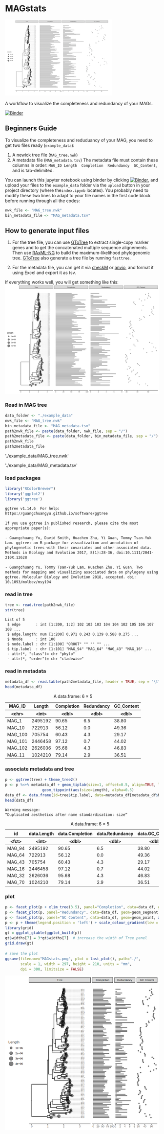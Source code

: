 # MAGstats

![Final visualization](img/magstats.png)

A workflow to visualize the completeness and redundancy of your MAGs.

[![Binder](http://mybinder.org/badge_logo.svg)](https://beta.mybinder.org/v2/gh/housw/MAGstats-binder/master?filepath=index.ipynb)

Beginners Guide
---

To visualize the completeness and reduduancy of your MAG, you need to get two files ready (`example_data`):

1. A newick tree file (`MAG_tree.nwk`)
2. A metadata file (`MAG_metadata.tsv`)
The metadata file must contain these columns in order:
`MAG_ID	Length	Completion	Redundancy	GC_Content`, and is tab-delimited.

You can launch this jupyter notebook using binder by clicking [![Binder](http://mybinder.org/badge_logo.svg)](https://beta.mybinder.org/v2/gh/housw/MAGstats-binder/master?filepath=index.ipynb), and upload your files to the `example_data` folder via the `upload` button in your project directory (where the`index.ipynb` locates). You probably need to modify these two lines to adapt to your file names in the first code block before running through all the codes: 
```r
nwk_file <- "MAG_tree.nwk"
bin_metadata_file <- "MAG_metadata.tsv"
```

How to generate input files 
---

1. For the tree file, you can use [GToTree](https://github.com/AstrobioMike/GToTree) to extract single-copy marker genes and to get the concatenated multiple sequence alignements. Then use [RAxML-NG](https://github.com/amkozlov/raxml-ng) to build the maximum-likelihood phylogenomic tree. [GToTree](https://github.com/AstrobioMike/GToTree) also generate a tree file by running `fasttree`.

2. For the metadata file, you can get it via [checkM](https://github.com/Ecogenomics/CheckM) or [anvio](https://github.com/merenlab/anvio), and format it using Excel and export it as tsv.

If everything works well, you will get something like this: 
![MAGstats](https://github.com/housw/MAGstats-binder/blob/master/MAGstats.png)


### Read in MAG tree


```R
data_folder <- "./example_data"
nwk_file <- "MAG_tree.nwk"
bin_metadata_file <- "MAG_metadata.tsv"
path2nwk_file <- paste(data_folder, nwk_file, sep = "/")
path2metadata_file <- paste(data_folder, bin_metadata_file, sep = "/")
path2nwk_file
path2metadata_file
```


'./example_data/MAG_tree.nwk'



'./example_data/MAG_metadata.tsv'


### load packages


```R
library("RColorBrewer")
library('ggplot2')
library('ggtree')
```

    ggtree v1.14.6  For help: https://guangchuangyu.github.io/software/ggtree
    
    If you use ggtree in published research, please cite the most appropriate paper(s):
    
    - Guangchuang Yu, David Smith, Huachen Zhu, Yi Guan, Tommy Tsan-Yuk Lam. ggtree: an R package for visualization and annotation of phylogenetic trees with their covariates and other associated data. Methods in Ecology and Evolution 2017, 8(1):28-36, doi:10.1111/2041-210X.12628
    
    - Guangchuang Yu, Tommy Tsan-Yuk Lam, Huachen Zhu, Yi Guan. Two methods for mapping and visualizing associated data on phylogeny using ggtree. Molecular Biology and Evolution 2018, accepted. doi: 10.1093/molbev/msy194


### read in tree


```R
tree <- read.tree(path2nwk_file) 
str(tree)
```

    List of 5
     $ edge       : int [1:200, 1:2] 102 103 103 104 104 102 105 106 107 108 ...
     $ edge.length: num [1:200] 0.971 0.243 0.139 0.588 0.275 ...
     $ Nnode      : int 100
     $ node.label : chr [1:100] "OROOT" "" "" "" ...
     $ tip.label  : chr [1:101] "MAG_94" "MAG_64" "MAG_43" "MAG_16" ...
     - attr(*, "class")= chr "phylo"
     - attr(*, "order")= chr "cladewise"


### read in metadata


```R
metadata_df <- read.table(path2metadata_file, header = TRUE, sep = "\t", as.is = TRUE, stringsAsFactors = FALSE)
head(metadata_df)
```


<table>
<caption>A data.frame: 6 × 5</caption>
<thead>
	<tr><th scope=col>MAG_ID</th><th scope=col>Length</th><th scope=col>Completion</th><th scope=col>Redundancy</th><th scope=col>GC_Content</th></tr>
	<tr><th scope=col>&lt;chr&gt;</th><th scope=col>&lt;int&gt;</th><th scope=col>&lt;dbl&gt;</th><th scope=col>&lt;dbl&gt;</th><th scope=col>&lt;dbl&gt;</th></tr>
</thead>
<tbody>
	<tr><td>MAG_1  </td><td>2495192</td><td>90.65</td><td>6.5</td><td>38.80</td></tr>
	<tr><td>MAG_10 </td><td> 722913</td><td>56.12</td><td>0.0</td><td>49.36</td></tr>
	<tr><td>MAG_100</td><td> 705754</td><td>60.43</td><td>4.3</td><td>29.17</td></tr>
	<tr><td>MAG_101</td><td>2446458</td><td>97.12</td><td>0.7</td><td>44.02</td></tr>
	<tr><td>MAG_102</td><td>2626036</td><td>95.68</td><td>4.3</td><td>46.83</td></tr>
	<tr><td>MAG_11 </td><td>1024210</td><td>79.14</td><td>2.9</td><td>36.51</td></tr>
</tbody>
</table>



### associate metadata and tree


```R
p <- ggtree(tree) + theme_tree2() 
p <- p %<+% metadata_df + geom_tiplab(size=1, offset=0.5, align=TRUE, linesize=.2, hjust=-0.1) +
                 geom_tippoint(aes(size=Length), alpha=0.5)
data_df <- data.frame(id=tree$tip.label, data=metadata_df[metadata_df$MAG_ID%in%tree$tip.label, c('Length', 'Completion', 'Redundancy', 'GC_Content')])
head(data_df)
```

    Warning message:
    “Duplicated aesthetics after name standardisation: size”


<table>
<caption>A data.frame: 6 × 5</caption>
<thead>
	<tr><th scope=col>id</th><th scope=col>data.Length</th><th scope=col>data.Completion</th><th scope=col>data.Redundancy</th><th scope=col>data.GC_Content</th></tr>
	<tr><th scope=col>&lt;fct&gt;</th><th scope=col>&lt;int&gt;</th><th scope=col>&lt;dbl&gt;</th><th scope=col>&lt;dbl&gt;</th><th scope=col>&lt;dbl&gt;</th></tr>
</thead>
<tbody>
	<tr><td>MAG_94</td><td>2495192</td><td>90.65</td><td>6.5</td><td>38.80</td></tr>
	<tr><td>MAG_64</td><td> 722913</td><td>56.12</td><td>0.0</td><td>49.36</td></tr>
	<tr><td>MAG_43</td><td> 705754</td><td>60.43</td><td>4.3</td><td>29.17</td></tr>
	<tr><td>MAG_16</td><td>2446458</td><td>97.12</td><td>0.7</td><td>44.02</td></tr>
	<tr><td>MAG_32</td><td>2626036</td><td>95.68</td><td>4.3</td><td>46.83</td></tr>
	<tr><td>MAG_70</td><td>1024210</td><td>79.14</td><td>2.9</td><td>36.51</td></tr>
</tbody>
</table>



### plot


```R
p <- facet_plot(p + xlim_tree(3.5), panel="Completion", data=data_df, geom=geom_segment, aes(x=0, xend=Completion, y=y, yend=y), size=1, alpha=.5)
p <- facet_plot(p, panel="Redundancy", data=data_df, geom=geom_segment, aes(x=0, xend=Redundancy, y=y, yend=y), size=1, alpha=.5)
p <- facet_plot(p, panel="GC Content", data=data_df, geom=geom_point, aes(x=GC_Content), alpha=.5, size=1)
p <- p + theme(legend.position = 'left') + scale_colour_gradient(low = "blue", high = "red") #scale_color_gradient2(midpoint = mid, low = "blue", mid = "white", high = "red", space = "Lab" )# 
library(grid)
gt = ggplot_gtable(ggplot_build(p))
gt$widths[7] = 3*gt$widths[7]  # increase the width of Tree panel
grid.draw(gt)

# save the plot
ggsave(filename="MAGstats.png", plot = last_plot(), path="./", 
       scale = 1, width = 297, height = 210, units = "mm",
       dpi = 300, limitsize = FALSE)
```


![png](img/output_11_0.png)



```R

```
